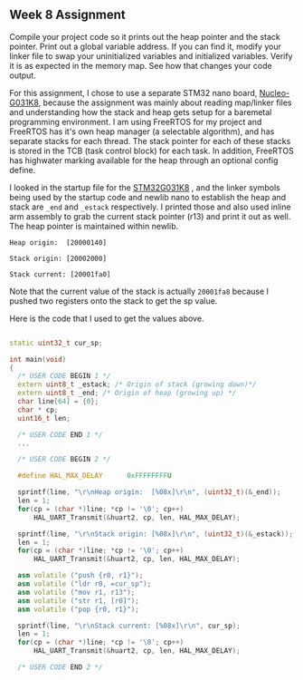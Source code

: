 ## Week 8 Assignment

Compile your project code so it prints out the heap pointer and the stack pointer. Print out a global variable address. If you can find it, modify your linker file to swap your uninitialized variables and initialized variables. Verify it is as expected in the memory map. See how that changes your code output. 

For this assignment, I chose to use a separate STM32 nano board, [Nucleo-G031K8](https://www.st.com/en/evaluation-tools/nucleo-g031k8.html), because the assignment was mainly about reading map/linker files and understanding how the stack and heap gets setup for a baremetal programming environment. I am using FreeRTOS for my project and FreeRTOS has it's own heap manager (a selectable algorithm), and has separate stacks for each thread. The stack pointer for each of these stacks is stored in the TCB (task control block) for each task. In addition, FreeRTOS has highwater marking available for the heap through an optional config define. 

I looked in the startup file for the [STM32G031K8](https://www.st.com/en/microcontrollers-microprocessors/stm32g031k8.html) , and the linker symbols being used by the startup code and newlib nano to establish the heap and stack are `_end` and `_estack` respectively. I printed those and also used inline arm assembly to grab the current stack pointer (r13) and print it out as well. The heap pointer is maintained within newlib. 

```
Heap origin:  [20000140]

Stack origin: [20002000]

Stack current: [20001fa0]
```

Note that the current value of the stack is actually `20001fa8` because I pushed two registers onto the stack to get the sp value. 

Here is the code that I used to get the values above. 

``` cpp

static uint32_t cur_sp;

int main(void)
{
  /* USER CODE BEGIN 1 */
  extern uint8_t _estack; /* Origin of stack (growing down)*/
  extern uint8_t _end; /* Origin of heap (growing up) */
  char line[64] = {0};
  char * cp;
  uint16_t len;

  /* USER CODE END 1 */
  ...

  /* USER CODE BEGIN 2 */

  #define HAL_MAX_DELAY      0xFFFFFFFFU

  sprintf(line, "\r\nHeap origin:  [%08x]\r\n", (uint32_t)(&_end));
  len = 1;
  for(cp = (char *)line; *cp != '\0'; cp++)
	  HAL_UART_Transmit(&huart2, cp, len, HAL_MAX_DELAY);

  sprintf(line, "\r\nStack origin: [%08x]\r\n", (uint32_t)(&_estack));
  len = 1;
  for(cp = (char *)line; *cp != '\0'; cp++)
	  HAL_UART_Transmit(&huart2, cp, len, HAL_MAX_DELAY);

  asm volatile ("push {r0, r1}");
  asm volatile ("ldr r0, =cur_sp");
  asm volatile ("mov r1, r13");
  asm volatile ("str r1, [r0]");
  asm volatile ("pop {r0, r1}");

  sprintf(line, "\r\nStack current: [%08x]\r\n", cur_sp);
  len = 1;
  for(cp = (char *)line; *cp != '\0'; cp++)
	  HAL_UART_Transmit(&huart2, cp, len, HAL_MAX_DELAY);

  /* USER CODE END 2 */
```

